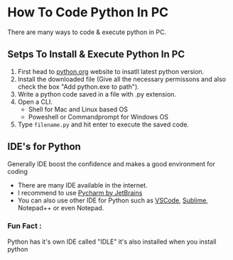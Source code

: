 # How To Code Python In PC

There are many ways to code & execute python in PC.

## Setps To Install & Execute Python In PC
1. First head to [python.org](https://python.org) website to insatll latest python version.
2. Install the downloaded file (Give all the necessary permissons and also check the box "Add python.exe to path").
3. Write a python code saved in a file with .py extension.
4. Open a CLI.
    - Shell for Mac and Linux based OS
    - Poweshell or Commandprompt for Windows OS
5. Type ```filename.py``` and hit enter to execute the saved code.

## IDE's for Python
Generally IDE boost the confidence and makes a good environment for coding
- There are many IDE available in the internet.
- I recommend to use  [Pycharm by JetBrains](ttps://www.jetbrains.com/pycharm/)
- You can also use other IDE for Python such as [VSCode](https://code.visualstudio.com/), [Sublime](https://www.sublimetext.com/), Notepad++ or even Notepad.

### Fun Fact :
Python has it's own IDE called "IDLE" it's also installed when you install python
